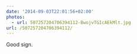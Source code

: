 ```yaml
---
date: '2014-09-03T22:01:56+02:00'
photos:
  - url: 507257204706394112-BwojvTGIcAEkMlt.jpg
url: /507257204706394112/
---
```

Good sign. 
